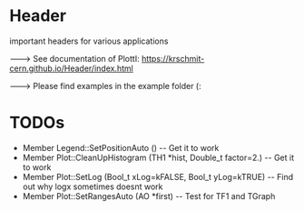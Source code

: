 # Header
important headers for various applications


---> See documentation of PlottI:
https://krschmit-cern.github.io/Header/index.html

---> Please find examples in the example folder (:

# TODOs
- Member Legend::SetPositionAuto ()  -- Get it to work
- Member Plot::CleanUpHistogram (TH1 *hist, Double_t factor=2.) -- Get it to work
- Member Plot::SetLog (Bool_t xLog=kFALSE, Bool_t yLog=kTRUE) -- Find out why logx sometimes doesnt work
- Member Plot::SetRangesAuto (AO *first) -- Test for TF1 and TGraph

